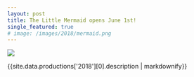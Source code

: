 ```yaml
---
layout: post
title: The Little Mermaid opens June 1st!
single_featured: true
# image: /images/2018/mermaid.png
---
```

![](/images/2018/{{site.data.productions['2018'][0].image}})

{{site.data.productions['2018'][0].description | markdownify}}
